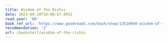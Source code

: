 ```yaml
---
title: Wisdom of the Rishis
date: 2023-09-18T10:08:57.093Z
read_year: 'NO'
book_ref_url: 'https://www.goodreads.com/book/show/13510940-wisdom-of-the-rishis'
recommendation: '2'
url: /bookshelf/wisdom-of-the-rishis
---
```


